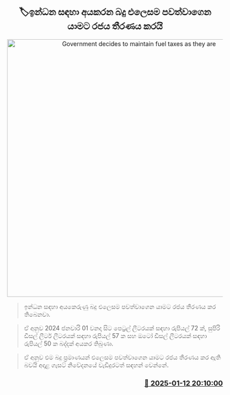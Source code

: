 <p align='center'><b><h2 align='center' title='Government decides to maintain fuel taxes as they are'>🏷ඉන්ධන සඳහා අයකරන බදු එලෙසම පවත්වාගෙන යාමට රජය තීරණය කරයි</h2></b></p>
<p align='center'><img src='https://helakuru.sgp1.cdn.digitaloceanspaces.com/esana/images/lib/fule-price-22-archived.jpg' width='600' alt='Government decides to maintain fuel taxes as they are'></p>

> ඉන්ධන සඳහා අයකෙරුණු බදු එලෙසම පවත්වාගෙන යාමට රජය තීරණය කර තිබෙනවා.

> ඒ අනුව 2024 ජනවාරි 01 වනදා සිට පෙට්‍රල් ලීටරයක් සඳහා රුපියල් 72 ක්, සුපිරි ඩීසල් ලීටර් ලීටරයක් සඳහා රුපියල් 57 ක සහ ඔටෝ ඩීසල් ලීටරයක් සඳහා රුපියල් 50 ක බද්දක් අයකර තිබුණා.

> ඒ අනුව එම බදු ප්‍රමාණයන් ​එලෙසම පවත්වාගෙන යාමට රජය තීරණය කර ඇති බවයි අදාළ ගැසට් නිවේදනයේ වැඩිදුරටත් සඳහන් වෙන්නේ.



<h3 align='right'><a href='https://www.helakuru.lk/esana/p/106542/'>📅 2025-01-12 20:10:00</a></h3>
